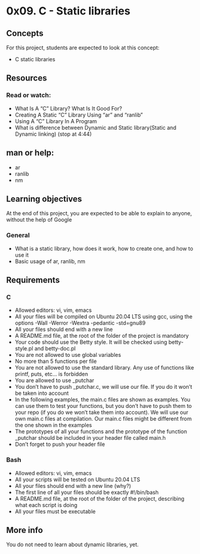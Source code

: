 # 0x09. C - Static libraries

## Concepts

For this project, students are expected to look at this concept:

- C static libraries

## Resources

### Read or watch:

- What Is A “C” Library? What Is It Good For?
- Creating A Static “C” Library Using “ar” and “ranlib”
- Using A “C” Library In A Program
- What is difference between Dynamic and Static library(Static and Dynamic linking) (stop at 4:44)
## man or help:

- ar
- ranlib
- nm

## Learning objectives

At the end of this project, you are expected to be able to explain to anyone, without the help of Google

### General

- What is a static library, how does it work, how to create one, and how to use it
- Basic usage of ar, ranlib, nm

## Requirements

### C

- Allowed editors: vi, vim, emacs
- All your files will be compiled on Ubuntu 20.04 LTS using gcc, using the options -Wall -Werror -Wextra -pedantic -std=gnu89
- All your files should end with a new line
- A README.md file, at the root of the folder of the project is mandatory
- Your code should use the Betty style. It will be checked using betty-style.pl and betty-doc.pl
- You are not allowed to use global variables
- No more than 5 functions per file
- You are not allowed to use the standard library. Any use of functions like printf, puts, etc… is forbidden
- You are allowed to use _putchar
- You don’t have to push _putchar.c, we will use our file. If you do it won’t be taken into account
- In the following examples, the main.c files are shown as examples. You can use them to test your functions, but you don’t have to push them to your repo (if you do we won’t take them into account). We will use our own main.c files at compilation. Our main.c files might be different from the one shown in the examples
- The prototypes of all your functions and the prototype of the function _putchar should be included in your header file called main.h
- Don’t forget to push your header file

### Bash

- Allowed editors: vi, vim, emacs
- All your scripts will be tested on Ubuntu 20.04 LTS
- All your files should end with a new line (why?)
- The first line of all your files should be exactly #!/bin/bash
- A README.md file, at the root of the folder of the project, describing what each script is doing
- All your files must be executable

## More info

You do not need to learn about dynamic libraries, yet.